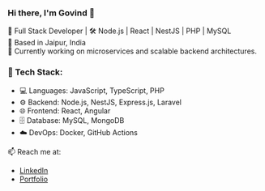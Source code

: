 ### Hi there, I'm Govind 👋
🚀 Full Stack Developer | 🛠️ Node.js | React | NestJS | PHP | MySQL  
📍 Based in Jaipur, India  
🔭 Currently working on microservices and scalable backend architectures.

### 🚀 Tech Stack:
- 💻 Languages: JavaScript, TypeScript, PHP
- ⚙️ Backend: Node.js, NestJS, Express.js, Laravel
- 🌐 Frontend: React, Angular
- 🗄️ Database: MySQL, MongoDB
- ☁️ DevOps: Docker, GitHub Actions

📫 Reach me at:
- [LinkedIn](https://www.linkedin.com/in/govind-kumawat-201556166)
- [Portfolio](https://thedeveloperschool.com)
